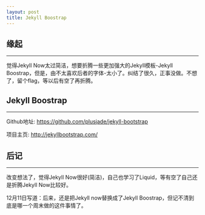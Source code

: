 ```yaml
---
layout: post
title: Jekyll Boostrap
---
```


## 缘起
----
觉得Jekyll Now太过简洁，想要折腾一些更加强大的Jekyll模板-Jekyll Boostrap，但是，由不太喜欢后者的字体-太小了。纠结了很久，正事没做。不想了，留个flag，等以后有空了再折腾。

## Jekyll Boostrap
----

Github地址: <https://github.com/plusjade/jekyll-bootstrap>

项目主页: <http://jekyllbootstrap.com/>

## 后记
----

改变想法了，觉得Jekyll Now很好(简洁)，自己也学习了Liquid，等有空了自己还是折腾Jekyll Now比较好。

12月11日写道：后来，还是把Jekyll now替换成了Jekyll Boostrap，但记不清到底是哪一个周末做的这件事情了。


